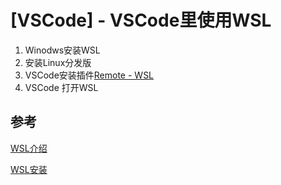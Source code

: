 # [VSCode] - VSCode里使用WSL

1. Winodws安装WSL
2. 安装Linux分发版
3. VSCode安装插件[Remote - WSL](https://marketplace.visualstudio.com/items?itemName=ms-vscode-remote.remote-wsl)
4. VSCode 打开WSL

## 参考

[WSL介绍](https://docs.microsoft.com/zh-cn/windows/wsl/about)

[WSL安装](https://docs.microsoft.com/zh-cn/windows/wsl/install-win10)